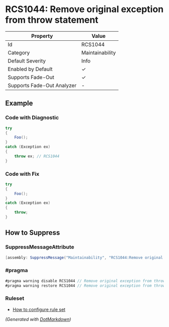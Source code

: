 # RCS1044: Remove original exception from throw statement

| Property                    | Value           |
| --------------------------- | --------------- |
| Id                          | RCS1044         |
| Category                    | Maintainability |
| Default Severity            | Info            |
| Enabled by Default          | &#x2713;        |
| Supports Fade\-Out          | &#x2713;        |
| Supports Fade\-Out Analyzer | \-              |

## Example

### Code with Diagnostic

```csharp
try
{
    Foo();
}
catch (Exception ex)
{
    throw ex; // RCS1044
}
```

### Code with Fix

```csharp
try
{
    Foo();
}
catch (Exception ex)
{
    throw;
}
```

## How to Suppress

### SuppressMessageAttribute

```csharp
[assembly: SuppressMessage("Maintainability", "RCS1044:Remove original exception from throw statement.", Justification = "<Pending>")]
```

### \#pragma

```csharp
#pragma warning disable RCS1044 // Remove original exception from throw statement.
#pragma warning restore RCS1044 // Remove original exception from throw statement.
```

### Ruleset

* [How to configure rule set](../HowToConfigureAnalyzers.md)

*\(Generated with [DotMarkdown](http://github.com/JosefPihrt/DotMarkdown)\)*